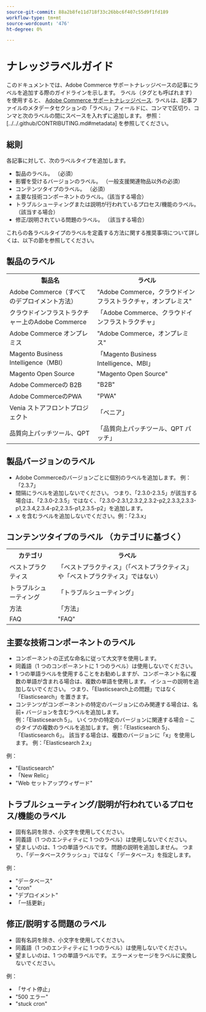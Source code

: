```yaml
---
source-git-commit: 88a2b8fe11d718f33c26bbc6f407c55d9f1fd189
workflow-type: tm+mt
source-wordcount: '476'
ht-degree: 0%

---
```

# ナレッジラベルガイド

このドキュメントでは、Adobe Commerce サポートナレッジベースの記事にラベルを追加する際のガイドラインを示します。
ラベル（タグとも呼ばれます）を使用すると、 [Adobe Commerce サポートナレッジベース](https://support.magento.com/hc/en-us).
ラベルは、記事ファイルのメタデータセクションの「ラベル」フィールドに、コンマで区切り、コンマと次のラベルの間にスペースを入れずに追加します。
参照： [../../.github/CONTRIBUTING.md#metadata] を参照してください。

## 総則

各記事に対して、次のラベルタイプを追加します。

* 製品のラベル。 （必須）
* 影響を受けるバージョンのラベル。 （一般支援関連物品以外の必須）
* コンテンツタイプのラベル。 （必須）
* 主要な技術コンポーネントのラベル。（該当する場合）
* トラブルシューティングまたは説明が行われているプロセス/機能のラベル。 （該当する場合）
* 修正/説明されている問題のラベル。 （該当する場合）

これらの各ラベルタイプのラベルを定義する方法に関する推奨事項について詳しくは、以下の節を参照してください。

## 製品のラベル

<table>
<tbody>
  <tr>
    <th>製品名</th>
    <th>ラベル</th>
  </tr>
  <tr>
    <td>Adobe Commerce（すべてのデプロイメント方法） </td>
    <td>
    "Adobe Commerce，クラウドインフラストラクチャ，オンプレミス"
    </td>
  </tr>
  <tr>
    <td>クラウドインフラストラクチャー上のAdobe Commerce</td>
    <td>
      「Adobe Commerce、クラウドインフラストラクチャ」
    </td>
  </tr>
  <tr>
    <td>Adobe Commerce オンプレミス</td>
    <td>"Adobe Commerce，オンプレミス"</td>
  </tr>
  <tr>
    <td>Magento Business Intelligence（MBI）</td>
    <td>
        「Magento Business Intelligence、MBI」
    </td>
  </tr>
   <tr>
    <td>Magento Open Source</td>
    <td>
        "Magento Open Source"
    </td>
  </tr>
  <tr>
    <td>Adobe Commerceの B2B</td>
    <td>"B2B"</td>
  </tr>
  <tr>
    <td>Adobe CommerceのPWA</td>
    <td>"PWA"</td>
  </tr>
  <tr>
    <td>Venia ストアフロントプロジェクト</td>
    <td>「ベニア」</td>
  </tr>
  <tr>
    <td>品質向上パッチツール、QPT</td>
    <td>「品質向上パッチツール、QPT パッチ」</td>
  </tr>
  </tbody>
</table>

## 製品バージョンのラベル

* Adobe Commerceのバージョンごとに個別のラベルを追加します。 例：「2.3.7」
* 間隔にラベルを追加しないでください。
つまり、「2.3.0-2.3.5」が該当する場合は、「2.3.0-2.3.5」ではなく、「2.3.0-2.3.1,2.3.2,2.3.2-p2,2.3.3,2.3.3-p1,2.3.4,2.3.4-p2,2.3.5-p1,2.3.5-p2」を追加します。
* .x を含むラベルを追加しないでください。例：「2.3.x」

## コンテンツタイプのラベル （カテゴリに基づく）

<table>
  <tbody>
    <tr>
      <th>カテゴリ</th>
      <th>ラベル</th>
    </tr>
    <tr>
      <td>ベストプラクティス</td>
      <td>「ベストプラクティス」（「ベストプラクティス」や「ベストプラクティス」ではない）</td>
    </tr>
    <tr>
      <td>
        トラブルシューティング
      </td>
      <td>
      「トラブルシューティング」
      </td>
    </tr>
    <tr>
      <td>方法</td>
      <td>「方法」</td>
    </tr>
    <tr>
      <td>FAQ</td>
      <td >"FAQ"</td>
    </tr>
  </tbody>
</table>

## 主要な技術コンポーネントのラベル

* コンポーネントの正式な命名に従って大文字を使用します。
* 同義語（1 つのコンポーネントに 1 つのラベル）は使用しないでください。
* 1 つの単語ラベルを使用することをお勧めしますが、コンポーネント名に複数の単語が含まれる場合は、複数の単語を使用します。 イシューの説明を追加しないでください。 つまり、「Elasticsearch上の問題」ではなく「Elasticsearch」を置きます。
* コンテンツがコンポーネントの特定のバージョンにのみ関連する場合は、名前+ バージョンを含むラベルを追加します。\
  例：「Elasticsearch 5」。 いくつかの特定のバージョンに関連する場合 – このタイプの複数のラベルを追加します。 例：「Elasticsearch 5」、「Elasticsearch 6」。 該当する場合は、複数のバージョンに「x」を使用します。 例：「Elasticsearch 2.x」

例：

* &quot;Elasticsearch&quot;
* 「New Relic」
* &quot;Web セットアップウィザード&quot;

## トラブルシューティング/説明が行われているプロセス/機能のラベル

* 固有名詞を除き、小文字を使用してください。
* 同義語（1 つのエンティティに 1 つのラベル）は使用しないでください。
* 望ましいのは、1 つの単語ラベルです。 問題の説明を追加しません。 つまり、「データベースクラッシュ」ではなく「データベース」を指定します。

例： 

* &quot;データベース&quot;
* &quot;cron&quot;
* &quot;デプロイメント&quot;
* 「一括更新」

## 修正/説明する問題のラベル

* 固有名詞を除き、小文字を使用してください。
* 同義語（1 つのエンティティに 1 つのラベル）は使用しないでください。
* 望ましいのは、1 つの単語ラベルです。 エラーメッセージをラベルに変換しないでください。

例：

* 「サイト停止」
* &quot;500 エラー&quot;
* &quot;stuck cron&quot;
